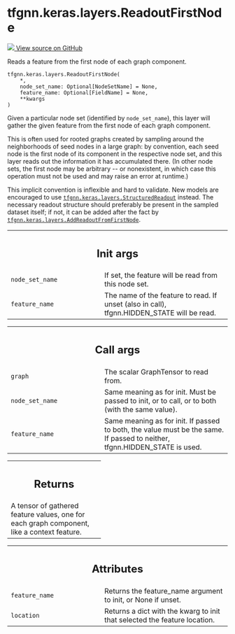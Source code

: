 # tfgnn.keras.layers.ReadoutFirstNode

<!-- Insert buttons and diff -->

<a target="_blank" href="https://github.com/tensorflow/gnn/tree/master/tensorflow_gnn/keras/layers/graph_ops.py#L226-L315">
<img src="https://www.tensorflow.org/images/GitHub-Mark-32px.png" /> View source
on GitHub </a>

Reads a feature from the first node of each graph component.

<pre class="devsite-click-to-copy prettyprint lang-py tfo-signature-link">
<code>tfgnn.keras.layers.ReadoutFirstNode(
    *,
    node_set_name: Optional[NodeSetName] = None,
    feature_name: Optional[FieldName] = None,
    **kwargs
)
</code></pre>

<!-- Placeholder for "Used in" -->

Given a particular node set (identified by `node_set_name`), this layer
will gather the given feature from the first node of each graph component.

This is often used for rooted graphs created by sampling around the
neighborhoods of seed nodes in a large graph: by convention, each seed node is
the first node of its component in the respective node set, and this layer reads
out the information it has accumulated there. (In other node sets, the first
node may be arbitrary -- or nonexistent, in which case this operation must not
be used and may raise an error at runtime.)

This implicit convention is inflexible and hard to validate. New models are
encouraged to use
<a href="../../../tfgnn/keras/layers/StructuredReadout.md"><code>tfgnn.keras.layers.StructuredReadout</code></a>
instead. The necessary readout structure should preferably be present in the
sampled dataset itself; if not, it can be added after the fact by
<a href="../../../tfgnn/keras/layers/AddReadoutFromFirstNode.md"><code>tfgnn.keras.layers.AddReadoutFromFirstNode</code></a>.

<!-- Tabular view -->
 <table class="responsive fixed orange">
<colgroup><col width="214px"><col></colgroup>
<tr><th colspan="2"><h2 class="add-link">Init args</h2></th></tr>

<tr>
<td>
<code>node_set_name</code><a id="node_set_name"></a>
</td>
<td>
If set, the feature will be read from this node set.
</td>
</tr><tr>
<td>
<code>feature_name</code><a id="feature_name"></a>
</td>
<td>
The name of the feature to read. If unset (also in call),
tfgnn.HIDDEN_STATE will be read.
</td>
</tr>
</table>

<!-- Tabular view -->
 <table class="responsive fixed orange">
<colgroup><col width="214px"><col></colgroup>
<tr><th colspan="2"><h2 class="add-link">Call args</h2></th></tr>

<tr>
<td>
<code>graph</code><a id="graph"></a>
</td>
<td>
The scalar GraphTensor to read from.
</td>
</tr><tr>
<td>
<code>node_set_name</code><a id="node_set_name"></a>
</td>
<td>
Same meaning as for init. Must be passed to init, or to call,
or to both (with the same value).
</td>
</tr><tr>
<td>
<code>feature_name</code><a id="feature_name"></a>
</td>
<td>
Same meaning as for init. If passed to both, the value must
be the same. If passed to neither, tfgnn.HIDDEN_STATE is used.
</td>
</tr>
</table>

<!-- Tabular view -->
 <table class="responsive fixed orange">
<colgroup><col width="214px"><col></colgroup>
<tr><th colspan="2"><h2 class="add-link">Returns</h2></th></tr>
<tr class="alt">
<td colspan="2">
A tensor of gathered feature values, one for each graph component, like a
context feature.
</td>
</tr>

</table>





<!-- Tabular view -->
 <table class="responsive fixed orange">
<colgroup><col width="214px"><col></colgroup>
<tr><th colspan="2"><h2 class="add-link">Attributes</h2></th></tr>

<tr> <td> <code>feature_name</code><a id="feature_name"></a> </td> <td> Returns
the feature_name argument to init, or None if unset. </td> </tr><tr> <td>
<code>location</code><a id="location"></a> </td> <td> Returns a dict with the
kwarg to init that selected the feature location.

</td>
</tr>
</table>



